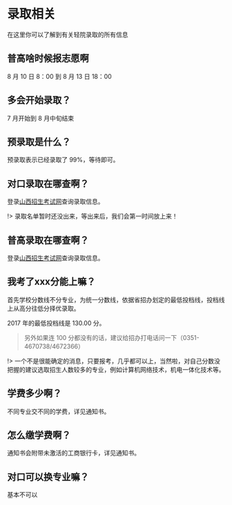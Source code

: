 # 录取相关

在这里你可以了解到有关轻院录取的所有信息

## 普高啥时候报志愿啊

8 月 10 日 8：00 到 8 月 13 日 18：00

## 多会开始录取？

7 月开始到 8 月中旬结束

## 预录取是什么？

预录取表示已经录取了 99%，等待即可。

## 对口录取在哪查啊？

登录[山西招生考试网](www.sxkszx.cn)查询录取信息。

!> 录取名单暂时还没出来，等出来后，我们会第一时间放上来！

## 普高录取在哪查啊？

登录[山西招生考试网](www.sxkszx.cn)查询录取信息。

##  我考了xxx分能上嘛？

首先学校分数线不分专业，为统一分数线，依据省招办划定的最低投档线，投档线上从高分往低分择优录取。

2017 年的最低投档线是 130.00 分。

> 另外如果连 100 分都没有的话，建议给招办打电话问一下（0351-4670738/4672366）

!> 一个不是很能确定的消息，只要报考，几乎都可以上，当然啦，对自己分数没把握的建议选取招生人数较多的专业，例如计算机网络技术，机电一体化技术等。

## 学费多少啊？

不同专业交不同的学费，详见通知书。

## 怎么缴学费啊？

通知书会附带未激活的工商银行卡，详见通知书。

##  对口可以换专业嘛？

基本不可以
